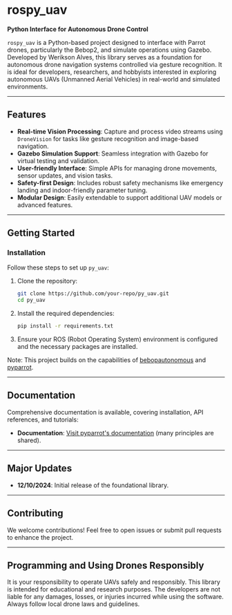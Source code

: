 # rospy_uav
**Python Interface for Autonomous Drone Control**

`rospy_uav` is a Python-based project designed to interface with Parrot drones, particularly the Bebop2, and simulate operations using Gazebo. Developed by Werikson Alves, this library serves as a foundation for autonomous drone navigation systems controlled via gesture recognition. It is ideal for developers, researchers, and hobbyists interested in exploring autonomous UAVs (Unmanned Aerial Vehicles) in real-world and simulated environments.

---

## **Features**
- **Real-time Vision Processing**: Capture and process video streams using `DroneVision` for tasks like gesture recognition and image-based navigation.
- **Gazebo Simulation Support**: Seamless integration with Gazebo for virtual testing and validation.
- **User-friendly Interface**: Simple APIs for managing drone movements, sensor updates, and vision tasks.
- **Safety-first Design**: Includes robust safety mechanisms like emergency landing and indoor-friendly parameter tuning.
- **Modular Design**: Easily extendable to support additional UAV models or advanced features.

---

## **Getting Started**

### **Installation**
Follow these steps to set up `py_uav`:

1. Clone the repository:
   ```bash
   git clone https://github.com/your-repo/py_uav.git
   cd py_uav
   ```

2. Install the required dependencies:
   ```bash
   pip install -r requirements.txt
   ```

3. Ensure your ROS (Robot Operating System) environment is configured and the necessary packages are installed.

Note: This project builds on the capabilities of [bebopautonomous](https://github.com/amymcgovern/bebopautonomous) and [pyparrot](https://github.com/amymcgovern/pyparrot).

---

## **Documentation**
Comprehensive documentation is available, covering installation, API references, and tutorials:
- **Documentation**: [Visit pyparrot's documentation](https://pyparrot.readthedocs.io) (many principles are shared).

---

## **Major Updates**
- **12/10/2024**: Initial release of the foundational library.

---

## **Contributing**
We welcome contributions! Feel free to open issues or submit pull requests to enhance the project.

---

## **Programming and Using Drones Responsibly**
It is your responsibility to operate UAVs safely and responsibly. This library is intended for educational and research purposes. The developers are not liable for any damages, losses, or injuries incurred while using the software. Always follow local drone laws and guidelines.
